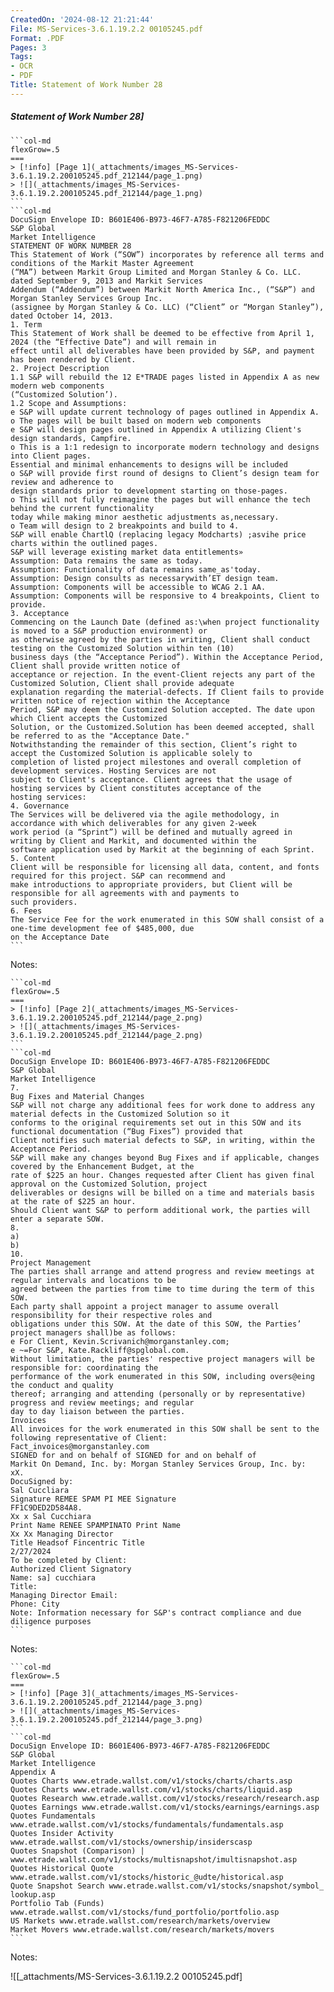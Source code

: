 ```yaml
---
CreatedOn: '2024-08-12 21:21:44'
File: MS-Services-3.6.1.19.2.2 00105245.pdf
Format: .PDF
Pages: 3
Tags:
- OCR
- PDF
Title: Statement of Work Number 28
---
```


##### Statement of Work Number 28]

  
````col
```col-md
flexGrow=.5
===
> [!info] [Page 1](_attachments/images_MS-Services-3.6.1.19.2.200105245.pdf_212144/page_1.png)
> ![](_attachments/images_MS-Services-3.6.1.19.2.200105245.pdf_212144/page_1.png)
```  
```col-md
DocuSign Envelope ID: B601E406-B973-46F7-A785-F821206FEDDC  
S&P Global
Market Intelligence  
STATEMENT OF WORK NUMBER 28  
This Statement of Work (“SOW”) incorporates by reference all terms and conditions of the Markit Master Agreement
(“MA”) between Markit Group Limited and Morgan Stanley & Co. LLC. dated September 9, 2013 and Markit Services
Addendum (“Addendum”) between Markit North America Inc., (“S&P”) and Morgan Stanley Services Group Inc.
(assignee by Morgan Stanley & Co. LLC) (“Client” or “Morgan Stanley”), dated October 14, 2013.  
1. Term
This Statement of Work shall be deemed to be effective from April 1, 2024 (the “Effective Date”) and will remain in
effect until all deliverables have been provided by S&P, and payment has been rendered by Client.  
2. Project Description
1.1 S&P will rebuild the 12 E*TRADE pages listed in Appendix A as new modern web components
(“Customized Solution’).  
1.2 Scope and Assumptions:
e S&P will update current technology of pages outlined in Appendix A.
o The pages will be built based on modern web components
e S&P will design pages outlined in Appendix A utilizing Client's design standards, Campfire.
o This is a 1:1 redesign to incorporate modern technology and designs into Client pages.
Essential and minimal enhancements to designs will be included
o S&P will provide first round of designs to Client’s design team for review and adherence to
design standards prior to development starting on those-pages.
o This will not fully reimagine the pages but will enhance the tech behind the current functionality
today while making minor aesthetic adjustments as,necessary.
o Team will design to 2 breakpoints and build to 4.
S&P will enable ChartlQ (replacing legacy Modcharts) ;asvihe price charts within the outlined pages.
S&P will leverage existing market data entitlements»
Assumption: Data remains the same as today.
Assumption: Functionality of data remains same_as'today.
Assumption: Design consults as necessarywith’ET design team.
Assumption: Components will be accessible to WCAG 2.1 AA.
Assumption: Components will be responsive to 4 breakpoints, Client to provide.  
3. Acceptance  
Commencing on the Launch Date (defined as:\when project functionality is moved to a S&P production environment) or
as otherwise agreed by the parties in writing, Client shall conduct testing on the Customized Solution within ten (10)
business days (the “Acceptance Period”). Within the Acceptance Period, Client shall provide written notice of
acceptance or rejection. In the event-Client rejects any part of the Customized Solution, Client shall provide adequate
explanation regarding the material-defects. If Client fails to provide written notice of rejection within the Acceptance
Period, S&P may deem the Customized Solution accepted. The date upon which Client accepts the Customized
Solution, or the Customized.Solution has been deemed accepted, shall be referred to as the "Acceptance Date."  
Notwithstanding the remainder of this section, Client’s right to accept the Customized Solution is applicable solely to
completion of listed project milestones and overall completion of development services. Hosting Services are not
subject to Client's acceptance. Client agrees that the usage of hosting services by Client constitutes acceptance of the
hosting services:  
4. Governance
The Services will be delivered via the agile methodology, in accordance with which deliverables for any given 2-week
work period (a “Sprint”) will be defined and mutually agreed in writing by Client and Markit, and documented within the
software application used by Markit at the beginning of each Sprint.  
5. Content
Client will be responsible for licensing all data, content, and fonts required for this project. S&P can recommend and
make introductions to appropriate providers, but Client will be responsible for all agreements with and payments to
such providers.  
6. Fees
The Service Fee for the work enumerated in this SOW shall consist of a one-time development fee of $485,000, due
on the Acceptance Date  
```
````
Notes:    
````col
```col-md
flexGrow=.5
===
> [!info] [Page 2](_attachments/images_MS-Services-3.6.1.19.2.200105245.pdf_212144/page_2.png)
> ![](_attachments/images_MS-Services-3.6.1.19.2.200105245.pdf_212144/page_2.png)
```  
```col-md
DocuSign Envelope ID: B601E406-B973-46F7-A785-F821206FEDDC  
S&P Global
Market Intelligence  
7.  
Bug Fixes and Material Changes  
S&P will not charge any additional fees for work done to address any material defects in the Customized Solution so it
conforms to the original requirements set out in this SOW and its functional documentation (“Bug Fixes”) provided that
Client notifies such material defects to S&P, in writing, within the Acceptance Period.  
S&P will make any changes beyond Bug Fixes and if applicable, changes covered by the Enhancement Budget, at the
rate of $225 an hour. Changes requested after Client has given final approval on the Customized Solution, project
deliverables or designs will be billed on a time and materials basis at the rate of $225 an hour.  
Should Client want S&P to perform additional work, the parties will enter a separate SOW.  
8.
a)  
b)  
10.  
Project Management
The parties shall arrange and attend progress and review meetings at regular intervals and locations to be
agreed between the parties from time to time during the term of this SOW.
Each party shall appoint a project manager to assume overall responsibility for their respective roles and
obligations under this SOW. At the date of this SOW, the Parties’ project managers shall)be as follows:  
e For Client, Kevin.Scrivanich@morganstanley.com;  
e ~=For S&P, Kate.Rackliff@spglobal.com.
Without limitation, the parties' respective project managers will be responsible for: coordinating the
performance of the work enumerated in this SOW, including overs@eing the conduct and quality
thereof; arranging and attending (personally or by representative) progress and review meetings; and regular
day to day liaison between the parties.  
Invoices  
All invoices for the work enumerated in this SOW shall be sent to the following representative of Client:  
Fact_invoices@morganstanley.com  
SIGNED for and on behalf of SIGNED for and on behalf of
Markit On Demand, Inc. by: Morgan Stanley Services Group, Inc. by:  
xX.  
DocuSigned by:
Sal Cuccliara  
Signature REMEE SPAM PI MEE Signature  
FF1C9DED2D584A8.  
Xx x Sal Cucchiara
Print Name RENEE SPAMPINATO Print Name
Xx Xx Managing Director
Title Headsof Fincentric Title  
2/27/2024  
To be completed by Client:  
Authorized Client Signatory  
Name: sa] cucchiara  
Title:  
Managing Director Email:  
Phone: City  
Note: Information necessary for S&P's contract compliance and due diligence purposes  
```
````
Notes:    
````col
```col-md
flexGrow=.5
===
> [!info] [Page 3](_attachments/images_MS-Services-3.6.1.19.2.200105245.pdf_212144/page_3.png)
> ![](_attachments/images_MS-Services-3.6.1.19.2.200105245.pdf_212144/page_3.png)
```  
```col-md
DocuSign Envelope ID: B601E406-B973-46F7-A785-F821206FEDDC  
S&P Global
Market Intelligence  
Appendix A  
Quotes Charts www.etrade.wallst.com/v1/stocks/charts/charts.asp  
Quotes Charts www.etrade.wallst.com/v1/stocks/charts/liquid.asp  
Quotes Research www.etrade.wallst.com/v1/stocks/research/research.asp
Quotes Earnings www.etrade.wallst.com/v1/stocks/earnings/earnings.asp  
Quotes Fundamentals www.etrade.wallst.com/v1/stocks/fundamentals/fundamentals.asp  
Quotes Insider Activity www.etrade.wallst.com/v1/stocks/ownership/insiderscasp  
Quotes Snapshot (Comparison) | www.etrade.wallst.com/v1/stocks/multisnapshot/imultisnapshot.asp
Quotes Historical Quote www.etrade.wallst.com/v1/stocks/historic_@udte/historical.asp  
Quote Snapshot Search www.etrade.wallst.com/v1/stocks/snapshot/symbol_ lookup.asp  
Portfolio Tab (Funds) www.etrade.wallst.com/v1/stocks/fund_portfolio/portfolio.asp  
US Markets www.etrade.wallst.com/research/markets/overview  
Market Movers www.etrade.wallst.com/research/markets/movers  
```
````
Notes:  


![[_attachments/MS-Services-3.6.1.19.2.2 00105245.pdf]